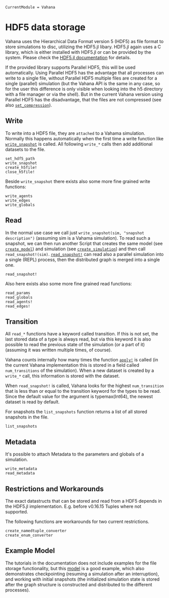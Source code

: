 ```@meta
CurrentModule = Vahana
```

# HDF5 data storage

Vahana uses the Hierarchical Data Format version 5 (HDF5) as file
format to store simulations to disc, utilizing the HDF5.jl
libary. HDF5.jl again uses a C library, which is either installed with
HDF5.jl or can be provided by the system. Please check the [HDF5.jl
documentation](https://juliaio.github.io/HDF5.jl/stable/#Installation)
for details.

If the provided library supports Parallel HDF5, this will be used
automatically. Using Parallel HDF5 has the advantage that all
processes can write to a single file, without Parallel HDF5 multiple
files are created for a single (parallel) simulation (but the Vahana
API is the same in any case, so for the user this difference is only
visible when looking into the h5 directory with a file manager or via
the shell). But in the current Vahana version using Parallel HDF5 has
the disadvantage, that the files are not compressed (see also
[`set_compression`](@ref)).

## Write 

To write into a HDF5 file, they are `attached` to a Vahama
simulation. Normally this happens automatically when the first time a
write function like [`write_snapshot`](@ref) is called. All following
`write_*` calls then add additional datasets to the file.

```@docs
set_hdf5_path
write_snapshot
create_h5file!
close_h5file!
```
Beside `write_snapshot` there exists also some more fine grained write
functions:

```@docs
write_agents
write_edges
write_globals
```

## Read

In the normal use case we call just `write_snapshot(sim, "snapshot
description")` (assuming sim is a Vahama simulation). To read such a
snapshot, we can then run another Script that creates the same model
(see [`create_model`](@ref)) and simulation (see
[`create_simulation`](@ref)) and then call
`read_snapshot!(sim)`. [`read_snapshot!`](@ref) can read also a
parallel simulation into a single (REPL) process, then the distributed
graph is merged into a single one.

```@docs
read_snapshot!
```

Also here exists also some more fine grained read functions:

```@docs
read_params
read_globals
read_agents!
read_edges!
```

## Transition 

All `read_*` functions have a keyword called transition. If this is
not set, the last stored data of a type is always read, but via this
keyword it is also possible to read the previous state of the
simulation (or a part of it) (assuming it was written multiple times,
of course).

Vahana counts internally how many times the function [`apply!`](@ref)
is called (in the current Vahana implementation this is stored in a
field called `num_transitions` of the simulation). When a new dataset
is created by a `write_*` call, this information is stored with the
dataset.

When `read_snapshot!` is called, Vahana looks for the highest
`num_transition` that is less than or equal to the transition keyword
for the types to be read. Since the default value for the argument is
typemax(Int64), the newest dataset is read by default.

For snapshots the `list_snapshots` function returns a list of all
stored snapshots in the file.

```@docs
list_snapshots
```

## Metadata

It's possible to attach Metadata to the parameters and globals of a
simulation.

```@docs
write_metadata
read_metadata
```

## Restrictions and Workarounds

The exact datastructs that can be stored and read from a HDF5 depends
in the HDF5.jl implementation. E.g. before v0.16.15 Tuples where not
supported. 

The following functions are workarounds for two current restrictions.

```@docs
create_namedtuple_converter
create_enum_converter
```

## Example Model

The tutorials in the documentation does not include examples for the
file storage functionality, but this
[model](https://git.zib.de/sfuerst/vahana-episim/) is a good example,
which also demonstrates checkpointing (resuming a simulation after an
interruption), and working with initial snapshots (the initialized
simulation state is stored after the graph structure is constructed
and distributed to the different processes).

